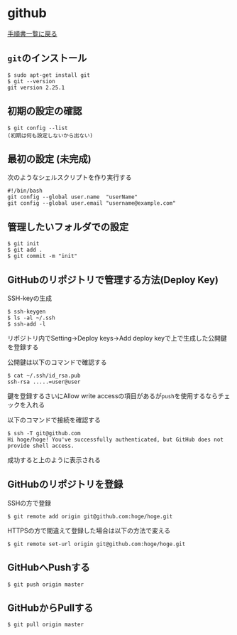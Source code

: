 # github

[手順書一覧に戻る](./README.md)

## `git`のインストール
```
$ sudo apt-get install git
$ git --version
git version 2.25.1
```
## 初期の設定の確認
```
$ git config --list
(初期は何も設定しないから出ない)
```

## 最初の設定 (未完成)
次のようなシェルスクリプトを作り実行する
```
#!/bin/bash
git config --global user.name  "userName"
git config --global user.email "username@example.com"
```

## 管理したいフォルダでの設定
```
$ git init
$ git add .
$ git commit -m "init"
```

## GitHubのリポジトリで管理する方法(Deploy Key)
SSH-keyの生成
```
$ ssh-keygen
$ ls -al ~/.ssh
$ ssh-add -l
```
リポジトリ内でSetting->Deploy keys->Add deploy keyで上で生成した公開鍵を登録する

公開鍵は以下のコマンドで確認する
```
$ cat ~/.ssh/id_rsa.pub
ssh-rsa .....=user@user
```
鍵を登録するさいにAllow write accessの項目があるが`push`を使用するならチェックを入れる

以下のコマンドで接続を確認する
```
$ ssh -T git@github.com
Hi hoge/hoge! You've successfully authenticated, but GitHub does not provide shell access.
```
成功すると上のように表示される
## GitHubのリポジトリを登録
SSHの方で登録
```
$ git remote add origin git@github.com:hoge/hoge.git
```
HTTPSの方で間違えて登録した場合は以下の方法で変える
```
$ git remote set-url origin git@github.com:hoge/hoge.git
```
## GitHubへPushする
```
$ git push origin master
```

## GitHubからPullする
```
$ git pull origin master
```